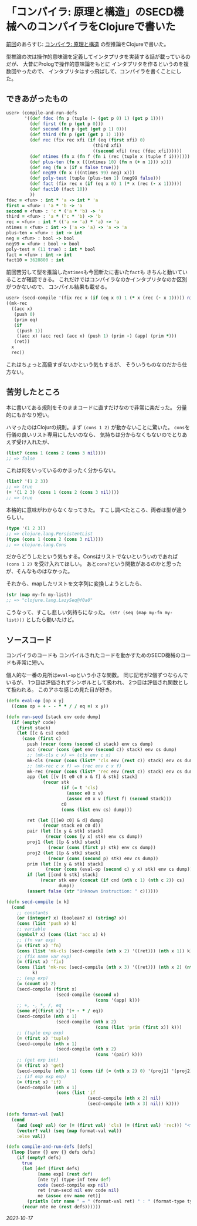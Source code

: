 # 「コンパイラ: 原理と構造」のSECD機械へのコンパイラをClojureで書いた

[前回](/2021/typeinf.md)のあらすじ:
[コンパイラ: 原理と構造](https://www.amazon.co.jp/gp/product/4320124782/)
の型推論をClojureで書いた。

型推論の次は操作的意味論を定義してインタプリタを実装する話が載っているのだが、
大昔にPrologで操作的意味論をもとに
インタプリタを作るというのを複数回やったので、
インタプリタはすっ飛ばして、コンパイラを書くことにした。

## できあがったもの

```clojure
user> (compile-and-run-defs
       '((def fdec (fn p (tuple (- (get p 0) 1) (get p 1))))
         (def first (fn p (get p 0)))
         (def second (fn p (get (get p 1) 0)))
         (def third (fn p (get (get p 1) 1)))
         (def rec (fix rec xfi (if (eq (first xfi) 0)
                                 (third xfi)
                                 ((second xfi) (rec (fdec xfi))))))
         (def ntimes (fn x (fn f (fn i (rec (tuple x (tuple f i)))))))
         (def plus-ten (fn x (((ntimes 10) (fn n (+ n 1))) x)))
         (def neg (fn x (if x false true)))
         (def neg99 (fn x (((ntimes 99) neg) x)))
         (def poly-test (tuple (plus-ten 1) (neg99 false)))
         (def fact (fix rec x (if (eq x 0) 1 (* x (rec (- x 1))))))
         (def fact10 (fact 10))
         ))
fdec = <fun> : int * 'a -> int * 'a
first = <fun> : 'a * 'b -> 'a
second = <fun> : 'c * ('a * 'b) -> 'a
third = <fun> : 'a * ('c * 'b) -> 'b
rec = <fun> : int * (('a -> 'a) * 'a) -> 'a
ntimes = <fun> : int -> ('a -> 'a) -> 'a -> 'a
plus-ten = <fun> : int -> int
neg = <fun> : bool -> bool
neg99 = <fun> : bool -> bool
poly-test = (11 true) : int * bool
fact = <fun> : int -> int
fact10 = 3628800 : int
```

前回苦労して型を推論した`ntimes`も今回新たに書いた`fact`も
きちんと動いていることが確認できる。
これだけではコンパイラなのかインタプリタなのか区別がつかないので、
コンパイル結果も載せる。

```clojure
user> (secd-compile '(fix rec x (if (eq x 0) 1 (* x (rec (- x 1))))) nil)
((mk-rec
  ((acc x)
   (push 0)
   (prim eq)
   (if
    ((push 1))
    ((acc x) (acc rec) (acc x) (push 1) (prim -) (app) (prim *)))
   (ret))
  x
  rec))
```

これはちょっと高級すぎないかという気もするが、
そういうものなのだから仕方ない。

## 苦労したところ

本に書いてある規則をそのままコードに直すだけなので非常に楽だった。
分量的にもかなり短い。

ハマったのはClojurの規則。まず `(cons 1 2)` が動かないことに驚いた。
`cons`を行儀の良いリスト専用にしたいのなら、
気持ちは分からなくもないのでとりあえず受け入れたが、

```clojure
(list? (cons 1 (cons 2 (cons 3 nil))))
;; => false
```

これは何をいっているのかまったく分からない。

```clojure
(list? '(1 2 3))
;; => true
(= '(1 2 3) (cons 1 (cons 2 (cons 3 nil))))
;; => true
```

本格的に意味がわからなくなってきた。
すこし調べたところ、両者は型が違うらしい。

```clojure
(type '(1 2 3))
;; => clojure.lang.PersistentList
(type (cons 1 (cons 2 (cons 3 nil))))
;; => clojure.lang.Cons
```

だからどうしたという気もする。Consはリストでないといういのであれば
`(cons 1 2)` を受け入れてほしい。
あと`cons?`という関数があるのかと思ったが、そんなものはなかった。

それから、mapしたリストを文字列に変換しようとしたら、

```clojure
(str (map my-fn my-list))
;; => "clojure.lang.LazySeq@f0a0"
```

こうなって、すこし悲しい気持ちになった。
`(str (seq (map my-fn my-list)))` としたら動いたけど。

## ソースコード

コンパイラのコードも
コンパイルされたコードを動かすためのSECD機械のコードも非常に短い。

個人的な一番の見所は`eval-op`という小さな関数。
同じ記号が2個ずつならんでいるが、
1つ目は評価されずシンボルとして扱われ、
2つ目は評価され関数として扱われる。
このアホな感じの見た目が好き。

```clojure
(defn eval-op [op x y]
  ((case op + + - - * * / / eq =) x y))

(defn run-secd [stack env code dump]
  (if (empty? code)
    (first stack)
    (let [[c & cs] code]
      (case (first c)
        push (recur (cons (second c) stack) env cs dump)
        acc (recur (cons (get env (second c)) stack) env cs dump)
        ;; (mk-cls c x) => (cls env c x)
        mk-cls (recur (cons (list* 'cls env (rest c)) stack) env cs dump)
        ;; (mk-rec c x f) => (rec env c x f)
        mk-rec (recur (cons (list* 'rec env (rest c)) stack) env cs dump)
        app (let [[v [t e0 c0 x & f] & stk] stack]
              (recur stk
                     (if (= t 'cls)
                       (assoc e0 x v)
                       (assoc e0 x v (first f) (second stack)))
                     c0
                     (cons (list env cs) dump)))

        ret (let [[[e0 c0] & d] dump]
              (recur stack e0 c0 d))
        pair (let [[x y & stk] stack]
               (recur (cons [y x] stk) env cs dump))
        proj1 (let [[p & stk] stack]
                (recur (cons (first p) stk) env cs dump))
        proj2 (let [[p & stk] stack]
                (recur (cons (second p) stk) env cs dump))
        prim (let [[x y & stk] stack]
               (recur (cons (eval-op (second c) y x) stk) env cs dump))
        if (let [[cnd & stk] stack]
             (recur stk env (concat (if cnd (nth c 1) (nth c 2)) cs)
                    dump))
        (assert false (str "Unknown instruction: " c))))))

(defn secd-compile [x k]
  (cond
    ;; constants
    (or (integer? x) (boolean? x) (string? x))
    (cons (list 'push x) k)
    ;; variable
    (symbol? x) (cons (list 'acc x) k)
    ;; (fn var exp)
    (= (first x) 'fn)
    (cons (list 'mk-cls (secd-compile (nth x 2) '((ret))) (nth x 1)) k)
    ;; (fix name var exp)
    (= (first x) 'fix)
    (cons (list 'mk-rec (secd-compile (nth x 3) '((ret))) (nth x 2) (nth x 1))
          k)
    ;; (exp exp)
    (= (count x) 2)
    (secd-compile (first x)
                   (secd-compile (second x)
                                  (cons '(app) k)))
    ;; +, -, *, /, eq
    (some #{(first x)} '(+ - * / eq))
    (secd-compile (nth x 1)
                   (secd-compile (nth x 2)
                                  (cons (list 'prim (first x)) k)))
    ;; (tuple exp exp)
    (= (first x) 'tuple)
    (secd-compile (nth x 1)
                   (secd-compile (nth x 2)
                                  (cons '(pair) k)))
    ;; (get exp int)
    (= (first x) 'get)
    (secd-compile (nth x 1) (cons (if (= (nth x 2) 0) '(proj1) '(proj2)) k))
    ;; (if exp exp exp)
    (= (first x) 'if)
    (secd-compile (nth x 1)
                   (cons (list 'if
                               (secd-compile (nth x 2) nil)
                               (secd-compile (nth x 3) nil)) k))))

(defn format-val [val]
  (cond
    (and (seq? val) (or (= (first val) 'cls) (= (first val) 'rec))) "<fun>"
    (vector? val) (seq (map format-val val))
    :else val))

(defn compile-and-run-defs [defs]
  (loop [tenv {} env {} defs defs]
    (if (empty? defs)
      true
      (let [def (first defs)
            [name exp] (rest def)
            [nte ty] (type-inf tenv def)
            code (secd-compile exp nil)
            ret (run-secd nil env code nil)
            ne (assoc env name ret)]
        (println (str name " = " (format-val ret) " : " (format-type ty)))
      (recur nte ne (rest defs))))))
```

*2021-10-17*
